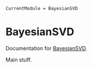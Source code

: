 ```@meta
CurrentModule = BayesianSVD
```

# BayesianSVD

Documentation for [BayesianSVD](https://github.com/jsnowynorth/BayesianSVD.jl).

Main stuff.